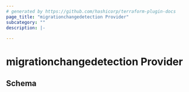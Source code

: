 ```yaml
---
# generated by https://github.com/hashicorp/terraform-plugin-docs
page_title: "migrationchangedetection Provider"
subcategory: ""
description: |-
  
---
```


# migrationchangedetection Provider





<!-- schema generated by tfplugindocs -->
## Schema
